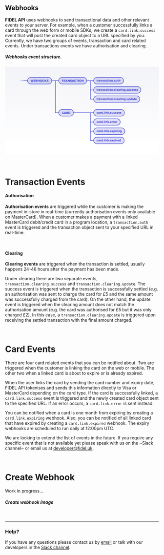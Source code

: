 ## Webhooks
**FIDEL API** uses webhooks to send transactional data and other relevant events to your server. For example, when a customer successfully links a card through the web form or mobile SDKs, we create a `card.link.success` event that will post the created card object to a URL specified by you.
Currently, we have two groups of events, transaction and card related events. Under transactions events we have authorisation and clearing.

<h5>Webhooks event structure.</h5>

![Webhooks diagram](../assets/images/webhooks-diagram.png "Webhooks diagram")

<br/>

# Transaction Events

#### Authorisation

**Authorisation events** are triggered while the customer is making the payment in-store in real-time (currently authorisation events only available on MasterCard). When a customer makes a payment with a linked MasterCard debit/credit card in a program location, a `transaction.auth` event is triggered and the transaction object sent to your specified URL in real-time.

<br/>

#### Clearing

**Clearing events** are triggered when the transaction is settled, usually happens 24-48 hours after the payment has been made.

Under clearing there are two separate events, `transaction.clearing.success` and `transaction.clearing.update`. The success event is triggered when the transaction is successfully settled (e.g. an authorisation was sent to charge the card for £5 and the same amount was successfully charged from the card). On the other hand, the update event is triggered when the clearing amount does not match the authorisation amount (e.g. the card was authorised for £5 but it was only charged £2). In this case, a `transaction.clearing.update` is triggered upon receiving the settled transaction with the final amount charged.

<br/>

# Card Events
There are four card related events that you can be notified about. Two are triggered when the customer is linking the card on the web or mobile. The other two when a linked card is about to expire or is already expired.

When the user links the card by sending the card number and expiry date, FIDEL API tokenises and sends this information directly to Visa or MasterCard depending on the card type. If the card is successfully linked, a `card.link.success` event is triggered and the newly created card object sent to the specified URL. If an error occurs, a `card.link.error` is sent instead.

You can be notified when a card is one month from expiring by creating a `card.link.expiring` webhook. Also, you can be notified of all linked card that have expired by creating a `card.link.expired` webhook. The expiry webhooks are scheduled to run daily at 12:00pm UTC.

We are looking to extend  the list of events in the future. If you require any specific event that is not available yet please speak with us on the ~Slack channel~ or email us at developer@fidel.uk.

<br/>

# Create Webhook

Work in progress...

<h5>Create webhook image</h5>

<br/>

___

### Help?
If you have any questions please contact us by [email](mailto:developer@fidel.uk) or talk with our developers in the [Slack channel](fidel.uk).

<br/>

